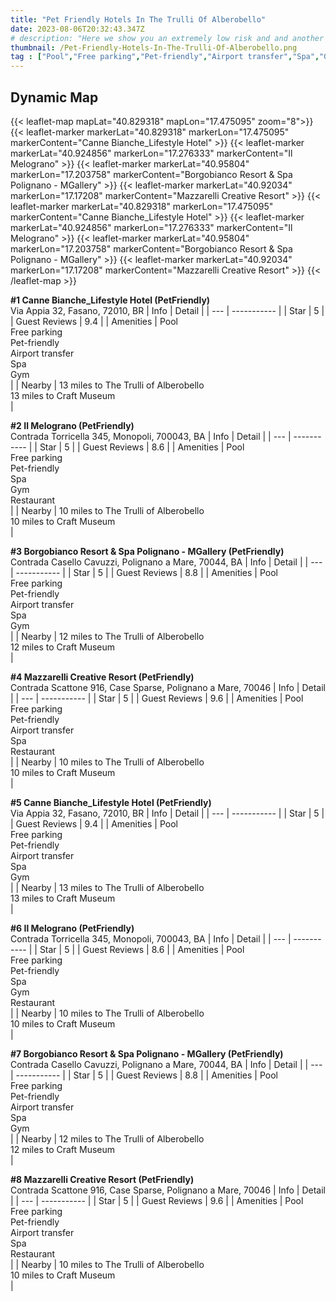 ```yaml
---
title: "Pet Friendly Hotels In The Trulli Of Alberobello"
date: 2023-08-06T20:32:43.347Z
# description: "Here we show you an extremely low risk and and another medium risk approach to earn passive income "
thumbnail: /Pet-Friendly-Hotels-In-The-Trulli-Of-Alberobello.png
tag : ["Pool","Free parking","Pet-friendly","Airport transfer","Spa","Gym","Restaurant"]
---
```


## Dynamic Map
{{< leaflet-map  mapLat="40.829318" mapLon="17.475095" zoom="8">}}
    {{< leaflet-marker markerLat="40.829318" markerLon="17.475095" markerContent="Canne Bianche_Lifestyle Hotel" >}}
    {{< leaflet-marker markerLat="40.924856" markerLon="17.276333" markerContent="Il Melograno" >}}
    {{< leaflet-marker markerLat="40.95804" markerLon="17.203758" markerContent="Borgobianco Resort & Spa Polignano - MGallery" >}}
    {{< leaflet-marker markerLat="40.92034" markerLon="17.17208" markerContent="Mazzarelli Creative Resort" >}}
    {{< leaflet-marker markerLat="40.829318" markerLon="17.475095" markerContent="Canne Bianche_Lifestyle Hotel" >}}
    {{< leaflet-marker markerLat="40.924856" markerLon="17.276333" markerContent="Il Melograno" >}}
    {{< leaflet-marker markerLat="40.95804" markerLon="17.203758" markerContent="Borgobianco Resort & Spa Polignano - MGallery" >}}
    {{< leaflet-marker markerLat="40.92034" markerLon="17.17208" markerContent="Mazzarelli Creative Resort" >}}
{{< /leaflet-map >}}


**#1 Canne Bianche_Lifestyle Hotel (PetFriendly)**<br>Via Appia 32, Fasano, 72010, BR
| Info | Detail |
| --- | ----------- |
| Star | 5 |
| Guest Reviews | 9.4 |
| Amenities | Pool<br>Free parking<br>Pet-friendly<br>Airport transfer<br>Spa<br>Gym<br> |
| Nearby | 13 miles to The Trulli of Alberobello<br>13 miles to Craft Museum<br> |

**#2 Il Melograno (PetFriendly)**<br>Contrada Torricella 345, Monopoli, 700043, BA
| Info | Detail |
| --- | ----------- |
| Star | 5 |
| Guest Reviews | 8.6 |
| Amenities | Pool<br>Free parking<br>Pet-friendly<br>Spa<br>Gym<br>Restaurant<br> |
| Nearby | 10 miles to The Trulli of Alberobello<br>10 miles to Craft Museum<br> |

**#3 Borgobianco Resort & Spa Polignano - MGallery (PetFriendly)**<br>Contrada Casello Cavuzzi, Polignano a Mare, 70044, BA
| Info | Detail |
| --- | ----------- |
| Star | 5 |
| Guest Reviews | 8.8 |
| Amenities | Pool<br>Free parking<br>Pet-friendly<br>Airport transfer<br>Spa<br>Gym<br> |
| Nearby | 12 miles to The Trulli of Alberobello<br>12 miles to Craft Museum<br> |

**#4 Mazzarelli Creative Resort (PetFriendly)**<br>Contrada Scattone 916, Case Sparse, Polignano a Mare, 70046
| Info | Detail |
| --- | ----------- |
| Star | 5 |
| Guest Reviews | 9.6 |
| Amenities | Pool<br>Free parking<br>Pet-friendly<br>Airport transfer<br>Spa<br>Restaurant<br> |
| Nearby | 10 miles to The Trulli of Alberobello<br>10 miles to Craft Museum<br> |

**#5 Canne Bianche_Lifestyle Hotel (PetFriendly)**<br>Via Appia 32, Fasano, 72010, BR
| Info | Detail |
| --- | ----------- |
| Star | 5 |
| Guest Reviews | 9.4 |
| Amenities | Pool<br>Free parking<br>Pet-friendly<br>Airport transfer<br>Spa<br>Gym<br> |
| Nearby | 13 miles to The Trulli of Alberobello<br>13 miles to Craft Museum<br> |

**#6 Il Melograno (PetFriendly)**<br>Contrada Torricella 345, Monopoli, 700043, BA
| Info | Detail |
| --- | ----------- |
| Star | 5 |
| Guest Reviews | 8.6 |
| Amenities | Pool<br>Free parking<br>Pet-friendly<br>Spa<br>Gym<br>Restaurant<br> |
| Nearby | 10 miles to The Trulli of Alberobello<br>10 miles to Craft Museum<br> |

**#7 Borgobianco Resort & Spa Polignano - MGallery (PetFriendly)**<br>Contrada Casello Cavuzzi, Polignano a Mare, 70044, BA
| Info | Detail |
| --- | ----------- |
| Star | 5 |
| Guest Reviews | 8.8 |
| Amenities | Pool<br>Free parking<br>Pet-friendly<br>Airport transfer<br>Spa<br>Gym<br> |
| Nearby | 12 miles to The Trulli of Alberobello<br>12 miles to Craft Museum<br> |

**#8 Mazzarelli Creative Resort (PetFriendly)**<br>Contrada Scattone 916, Case Sparse, Polignano a Mare, 70046
| Info | Detail |
| --- | ----------- |
| Star | 5 |
| Guest Reviews | 9.6 |
| Amenities | Pool<br>Free parking<br>Pet-friendly<br>Airport transfer<br>Spa<br>Restaurant<br> |
| Nearby | 10 miles to The Trulli of Alberobello<br>10 miles to Craft Museum<br> |

